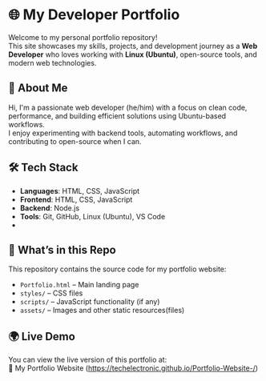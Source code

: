 # 🌐 My Developer Portfolio

Welcome to my personal portfolio repository!  
This site showcases my skills, projects, and development journey as a **Web Developer** who loves working with **Linux (Ubuntu)**, open-source tools, and modern web technologies.

## 🚀 About Me

Hi, I'm a passionate web developer (he/him) with a focus on clean code, performance, and building efficient solutions using Ubuntu-based workflows.  
I enjoy experimenting with backend tools, automating workflows, and contributing to open-source when I can.

## 🛠️ Tech Stack

- **Languages**: HTML, CSS, JavaScript
- **Frontend**: HTML, CSS, JavaScript
- **Backend**: Node.js
- **Tools**: Git, GitHub, Linux (Ubuntu), VS Code
- 
## 📁 What’s in this Repo

This repository contains the source code for my portfolio website:

- `Portfolio.html` – Main landing page
- `styles/` – CSS files
- `scripts/` – JavaScript functionality (if any)
- `assets/` – Images and other static resources(files)

## 🌍 Live Demo

You can view the live version of this portfolio at:  
🔗 My Portfolio Website (https://techelectronic.github.io/Portfolio-Website-/)

